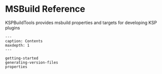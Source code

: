 # MSBuild Reference

KSPBuildTools provides msbuild properties and targets for developing KSP plugins

```{toctree}
---
caption: Contents
maxdepth: 1
---

getting-started
generating-version-files
properties
```

